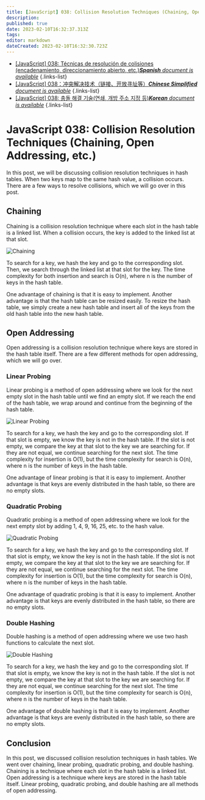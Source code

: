 ```yaml
---
title: [JavaScript] 038: Collision Resolution Techniques (Chaining, Open Addressing, etc.)
description: 
published: true
date: 2023-02-10T16:32:37.313Z
tags: 
editor: markdown
dateCreated: 2023-02-10T16:32:30.723Z
---
```


- [[JavaScript] 038: Técnicas de resolución de colisiones (encadenamiento, direccionamiento abierto, etc.)***Spanish** document is available*](/es/Knowledge-base/Algorithm/javascript-038-collision-resolution-techniques-chaining-open-addressing-etc-)
{.links-list}
- [[JavaScript] 038：冲突解决技术（链接、开放寻址等）***Chinese Simplified** document is available*](/zh/Knowledge-base/Algorithm/javascript-038-collision-resolution-techniques-chaining-open-addressing-etc-)
{.links-list}
- [[JavaScript] 038: 충돌 해결 기술(연쇄, 개방 주소 지정 등)***Korean** document is available*](/ko/Knowledge-base/Algorithm/javascript-038-collision-resolution-techniques-chaining-open-addressing-etc-)
{.links-list}


# JavaScript 038: Collision Resolution Techniques (Chaining, Open Addressing, etc.)

In this post, we will be discussing collision resolution techniques in hash tables. When two keys map to the same hash value, a collision occurs. There are a few ways to resolve collisions, which we will go over in this post.

## Chaining

Chaining is a collision resolution technique where each slot in the hash table is a linked list. When a collision occurs, the key is added to the linked list at that slot.

![Chaining](https://upload.wikimedia.org/wikipedia/commons/6/6d/Hash_table_3_1_1_0_1_0_0_LL.svg)

To search for a key, we hash the key and go to the corresponding slot. Then, we search through the linked list at that slot for the key. The time complexity for both insertion and search is O(n), where n is the number of keys in the hash table.

One advantage of chaining is that it is easy to implement. Another advantage is that the hash table can be resized easily. To resize the hash table, we simply create a new hash table and insert all of the keys from the old hash table into the new hash table.

## Open Addressing

Open addressing is a collision resolution technique where keys are stored in the hash table itself. There are a few different methods for open addressing, which we will go over.

### Linear Probing

Linear probing is a method of open addressing where we look for the next empty slot in the hash table until we find an empty slot. If we reach the end of the hash table, we wrap around and continue from the beginning of the hash table.

![Linear Probing](https://upload.wikimedia.org/wikipedia/commons/d/d5/Hash_table_4_1_1_1_1_1_1_LP.svg)

To search for a key, we hash the key and go to the corresponding slot. If that slot is empty, we know the key is not in the hash table. If the slot is not empty, we compare the key at that slot to the key we are searching for. If they are not equal, we continue searching for the next slot. The time complexity for insertion is O(1), but the time complexity for search is O(n), where n is the number of keys in the hash table.

One advantage of linear probing is that it is easy to implement. Another advantage is that keys are evenly distributed in the hash table, so there are no empty slots.

### Quadratic Probing

Quadratic probing is a method of open addressing where we look for the next empty slot by adding 1, 4, 9, 16, 25, etc. to the hash value.

![Quadratic Probing](https://upload.wikimedia.org/wikipedia/commons/5/5f/Hash_table_5_1_1_1_1_1_1_QP.svg)

To search for a key, we hash the key and go to the corresponding slot. If that slot is empty, we know the key is not in the hash table. If the slot is not empty, we compare the key at that slot to the key we are searching for. If they are not equal, we continue searching for the next slot. The time complexity for insertion is O(1), but the time complexity for search is O(n), where n is the number of keys in the hash table.

One advantage of quadratic probing is that it is easy to implement. Another advantage is that keys are evenly distributed in the hash table, so there are no empty slots.

### Double Hashing

Double hashing is a method of open addressing where we use two hash functions to calculate the next slot.

![Double Hashing](https://upload.wikimedia.org/wikipedia/commons/4/4a/Hash_table_5_1_1_1_1_1_1_DH.svg)

To search for a key, we hash the key and go to the corresponding slot. If that slot is empty, we know the key is not in the hash table. If the slot is not empty, we compare the key at that slot to the key we are searching for. If they are not equal, we continue searching for the next slot. The time complexity for insertion is O(1), but the time complexity for search is O(n), where n is the number of keys in the hash table.

One advantage of double hashing is that it is easy to implement. Another advantage is that keys are evenly distributed in the hash table, so there are no empty slots.

## Conclusion

In this post, we discussed collision resolution techniques in hash tables. We went over chaining, linear probing, quadratic probing, and double hashing. Chaining is a technique where each slot in the hash table is a linked list. Open addressing is a technique where keys are stored in the hash table itself. Linear probing, quadratic probing, and double hashing are all methods of open addressing.